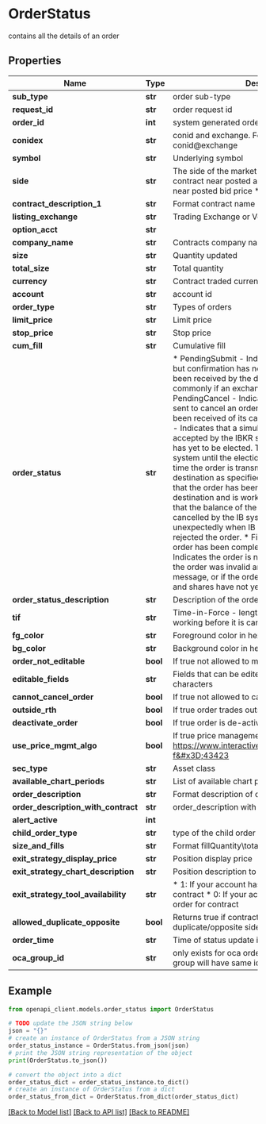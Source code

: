 # OrderStatus

contains all the details of an order

## Properties

Name | Type | Description | Notes
------------ | ------------- | ------------- | -------------
**sub_type** | **str** | order sub-type | [optional] 
**request_id** | **str** | order request id | [optional] 
**order_id** | **int** | system generated order id, unique per account | [optional] 
**conidex** | **str** | conid and exchange. Format supports conid or conid@exchange | [optional] 
**symbol** | **str** | Underlying symbol | [optional] 
**side** | **str** | The side of the market of the order.   * B - Buy contract near posted ask price   * S - Sell contract near posted bid price   * X - Option expired  | [optional] 
**contract_description_1** | **str** | Format contract name | [optional] 
**listing_exchange** | **str** | Trading Exchange or Venue | [optional] 
**option_acct** | **str** |  | [optional] 
**company_name** | **str** | Contracts company name | [optional] 
**size** | **str** | Quantity updated | [optional] 
**total_size** | **str** | Total quantity | [optional] 
**currency** | **str** | Contract traded currency | [optional] 
**account** | **str** | account id | [optional] 
**order_type** | **str** | Types of orders | [optional] 
**limit_price** | **str** | Limit price | [optional] 
**stop_price** | **str** | Stop price | [optional] 
**cum_fill** | **str** | Cumulative fill | [optional] 
**order_status** | **str** | *  PendingSubmit - Indicates the order was sent, but confirmation has not been received that it has been received by the destination.                    Occurs most commonly if an exchange is closed. *  PendingCancel - Indicates that a request has been sent to cancel an order but confirmation has not been received of its cancellation. *  PreSubmitted - Indicates that a simulated order type has been accepted by the IBKR system and that this order has yet to be elected.                   The order is held in the IBKR system until the election criteria are met. At that time the order is transmitted to the order destination as specified. *  Submitted - Indicates that the order has been accepted at the order destination and is working. *  Cancelled - Indicates that the balance of the order has been confirmed cancelled by the IB system.                This could occur unexpectedly when IB or the destination has rejected the order. *  Filled - Indicates that the order has been completely filled. *  Inactive - Indicates the order is not working, for instance if the order was invalid and triggered an error message,               or if the order was to short a security and shares have not yet been located.  | [optional] 
**order_status_description** | **str** | Description of the order status | [optional] 
**tif** | **str** | Time-in-Force - length of time order will continue working before it is canceled. | [optional] 
**fg_color** | **str** | Foreground color in hex format | [optional] 
**bg_color** | **str** | Background color in hex format | [optional] 
**order_not_editable** | **bool** | If true not allowed to modify order | [optional] 
**editable_fields** | **str** | Fields that can be edited in escaped unicode characters | [optional] 
**cannot_cancel_order** | **bool** | If true not allowed to cancel order | [optional] 
**outside_rth** | **bool** | If true order trades outside regular trading hours | [optional] 
**deactivate_order** | **bool** | If true order is de-activated | [optional] 
**use_price_mgmt_algo** | **bool** | If true price management algo is enabled, refer to https://www.interactivebrokers.com/en/index.php?f&#x3D;43423 | [optional] 
**sec_type** | **str** | Asset class | [optional] 
**available_chart_periods** | **str** | List of available chart periods | [optional] 
**order_description** | **str** | Format description of order | [optional] 
**order_description_with_contract** | **str** | order_description with the symbol | [optional] 
**alert_active** | **int** |  | [optional] 
**child_order_type** | **str** | type of the child order | [optional] 
**size_and_fills** | **str** | Format fillQuantity\\totalQuantity | [optional] 
**exit_strategy_display_price** | **str** | Position display price | [optional] 
**exit_strategy_chart_description** | **str** | Position description to display on chart | [optional] 
**exit_strategy_tool_availability** | **str** | * 1: If your account has position or order for contract * 0: If your account has no position or order for contract  | [optional] 
**allowed_duplicate_opposite** | **bool** | Returns true if contract supports duplicate/opposite side order. | [optional] 
**order_time** | **str** | Time of status update in unix time | [optional] 
**oca_group_id** | **str** | only exists for oca orders, oca orders in same group will have same id | [optional] 

## Example

```python
from openapi_client.models.order_status import OrderStatus

# TODO update the JSON string below
json = "{}"
# create an instance of OrderStatus from a JSON string
order_status_instance = OrderStatus.from_json(json)
# print the JSON string representation of the object
print(OrderStatus.to_json())

# convert the object into a dict
order_status_dict = order_status_instance.to_dict()
# create an instance of OrderStatus from a dict
order_status_from_dict = OrderStatus.from_dict(order_status_dict)
```
[[Back to Model list]](../README.md#documentation-for-models) [[Back to API list]](../README.md#documentation-for-api-endpoints) [[Back to README]](../README.md)


